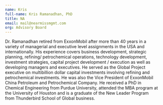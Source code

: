 ```yaml
---
name: Kris
full-name: Kris Ramanadhan, PhD
title: NA
email: mail@nearmissmgmt.com
org: Advisory Board
---
```


Dr. Ramanadhan retired from ExxonMobil after more than 40 years in a variety of managerial and executive level assignments in the USA and internationally. His experience covers business development, strategic planning, refining/ petrochemical operations, technology development, investment strategies, capital project development / execution as well as developing managers and executives. He served as the Global Project executive on multibillion dollar capital investments involving refining and petrochemical investments. He was also the Vice President of ExxonMobil China Petroleum and Petrochemical Company. He received a PhD in Chemical Engineering from Purdue University, attended the MBA program at the University of Houston and is a graduate of the New Leader Program from Thunderbird School of Global business.

